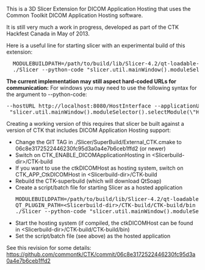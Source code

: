 This is a 3D Slicer Extension for DICOM Application Hosting that uses the Common Toolkit DICOM Application Hosting software.

It is still very much a work in progress, developed as part of the CTK Hackfest Canada in May of 2013.

Here is a useful line for starting slicer with an experimental build of this extension:

<pre>
  MODULEBUILDPATH=/path/to/build/lib/Slicer-4.2/qt-loadable-modules
  ./Slicer --python-code "slicer.util.mainWindow().moduleSelector().selectModule('HostedApplication')" --additional-module-paths ${MODULEBUILDPATH}
</pre>

<b>The current implementation may still aspect hard-coded URLs for communication:</b> 
For windows you may need to use the following syntax for the argument to --python-code:
<pre>
--hostURL http://localhost:8080/HostInterface --applicationURL http://localhost:8081/ApplicationInterface
 "slicer.util.mainWindow().moduleSelector().selectModule(\"HostedApplication\")"
</pre>


Creating a working version of this requires that slicer be built against a version of CTK that includes DICOM Application Hosting support:
<ul>
  <li>Change the GIT TAG in ./Slicer/SuperBuild/External_CTK.cmake to 06c8e3172522446230fc95d3a0a4e7b6ceb1ffd2 (or newer)</li>
  <li>Switch on CTK_ENABLE_DICOMApplicationHosting in &lt;Slicerbuild-dir&gt;/CTK-build</li>
  <li>If you want to use the ctkDICOMHost as hosting system, switch on CTK_APP_CtkDICOMHost in &lt;Slicerbuild-dir&gt;/CTK-build</li>
  <li>Rebuild the CTK-superbuild (which will download QtSoap)</li>
  <li>Create a script/batch file for starting Slicer as a hosted application
<pre>
MODULEBUILDPATH=/path/to/build/lib/Slicer-4.2/qt-loadable-modules
QT_PLUGIN_PATH=&lt;Slicerbuild-dir&gt;/CTK-build/CTK-build/bin
./Slicer --python-code "slicer.util.mainWindow().moduleSelector().selectModule('HostedApplication')" --additional-module-paths ${MODULEBUILDPATH}
</pre>
  </li>
  <li>Start the hosting system (if compiled, the ctkDICOMHost can be found in &lt;Slicerbuild-dir&gt;/CTK-build/CTK-build/bin)</li>
  <li>Set the script/batch file (see above) as the hosted application</li>
</ul>

See this revision for some details: https://github.com/commontk/CTK/commit/06c8e3172522446230fc95d3a0a4e7b6ceb1ffd2
